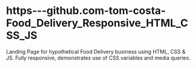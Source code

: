 # https---github.com-tom-costa-Food_Delivery_Responsive_HTML_CSS_JS

Landing Page for hypothetical Food Delivery business using HTML, CSS & JS. 
Fully responsive, demonstrates use of CSS variables and media queries.
